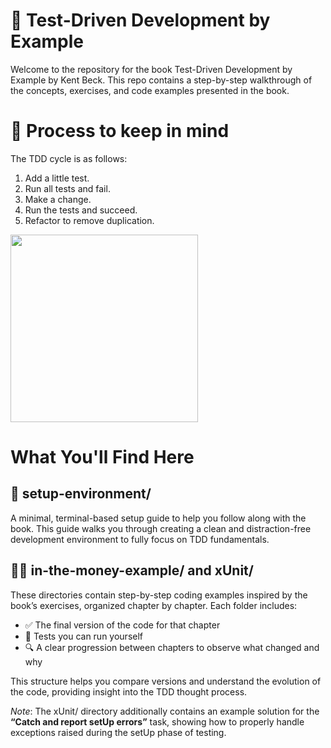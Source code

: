 # 🧪 Test-Driven Development by Example
Welcome to the repository for the book Test-Driven Development by Example by Kent Beck.
This repo contains a step-by-step walkthrough of the concepts, exercises, and code examples presented in the book.

# 🔄 Process to keep in mind
The TDD cycle is as follows:
1. Add a little test.
2. Run all tests and fail.
3. Make a change.
4. Run the tests and succeed.
5. Refactor to remove duplication.

<img src="https://sk3pper.github.io//posts/software-development/test-driven-development/images/tdd-icon-hero.png" width="300">

# What You'll Find Here

## 🔧 setup-environment/
A minimal, terminal-based setup guide to help you follow along with the book.
This guide walks you through creating a clean and distraction-free development environment to fully focus on TDD fundamentals.

## 👨‍💻 in-the-money-example/ and xUnit/
These directories contain step-by-step coding examples inspired by the book’s exercises, organized chapter by chapter. Each folder includes:

- ✅ The final version of the code for that chapter
- 🧪 Tests you can run yourself
- 🔍 A clear progression between chapters to observe what changed and why

This structure helps you compare versions and understand the evolution of the code, providing insight into the TDD thought process.

*Note*: The xUnit/ directory additionally contains an example solution for the **“Catch and report setUp errors”** task, showing how to properly handle exceptions raised during the setUp phase of testing.